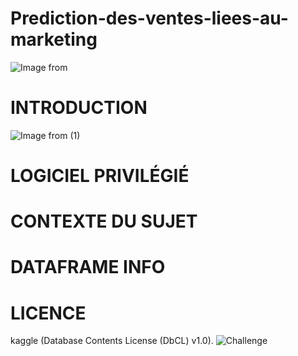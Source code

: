# Prediction-des-ventes-liees-au-marketing
![Image from](https://github.com/MarvinLaurac/-EN-COURS-Prediction-des-ventes-liees-au-marketing/assets/152433361/9e7cc217-7c28-4151-a93a-b0c13f8b7777)

# INTRODUCTION
![Image from (1)](https://github.com/MarvinLaurac/-EN-COURS-Prediction-des-ventes-liees-au-marketing/assets/152433361/f31adc3f-cf06-4fa6-9f55-d23d32b9e528)

# LOGICIEL PRIVILÉGIÉ

# CONTEXTE DU SUJET

# DATAFRAME INFO

# LICENCE
kaggle (Database Contents License (DbCL) v1.0).
![Challenge](https://github.com/MarvinLaurac/-EN-COURS-Prediction-des-ventes-liees-au-marketing/assets/152433361/2bc049c8-554f-42ec-bc35-29d8e2b9be00)
